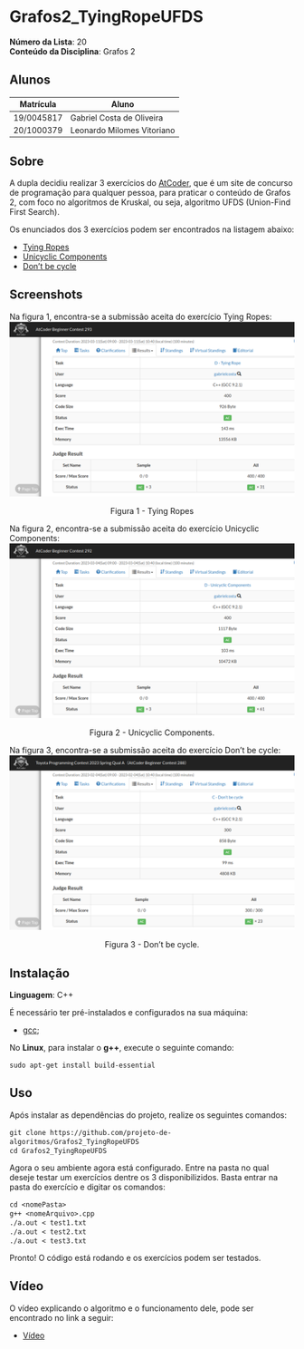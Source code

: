 # Grafos2_TyingRopeUFDS

**Número da Lista**: 20<br>
**Conteúdo da Disciplina**: Grafos 2<br>

## Alunos
| Matrícula | Aluno |
| -- | -- |
| 19/0045817  | Gabriel Costa de Oliveira      |
| 20/1000379  |  Leonardo Milomes Vitoriano |

## Sobre 
A dupla decidiu realizar 3 exercícios do [AtCoder](https://atcoder.jp/), que é um site de concurso de programação para qualquer pessoa, para praticar o conteúdo de Grafos 2, com foco no algoritmos de Kruskal, ou seja, algoritmo UFDS (Union-Find First Search).

Os enunciados dos 3 exercícios podem ser encontrados na listagem abaixo:

- [Tying Ropes](https://atcoder.jp/contests/abc293/tasks/abc293_d)
- [Unicyclic Components](https://atcoder.jp/contests/abc292/tasks/abc292_d)
- [Don’t be cycle](https://atcoder.jp/contests/abc288/tasks/abc288_c)

## Screenshots

Na figura 1, encontra-se a submissão aceita do exercício Tying Ropes:
<img src="assets/Grafos2_TyingRopes.png">
<p align="center">Figura 1 - Tying Ropes</p>

Na figura 2, encontra-se a submissão aceita do exercício Unicyclic Components:<br>
<img src="assets/Grafos2_UnicylicComponent.png">
<p align="center">Figura 2 - Unicyclic Components.</p>

Na figura 3, encontra-se a submissão aceita do exercício Don’t be cycle:<br>
<img src="assets/Grafos2_DoNotBeCycle.png">
<p align="center">Figura 3 - Don’t be cycle.</p>

## Instalação 

**Linguagem**: C++<br>

É necessário ter pré-instalados e configurados na sua máquina:
- [gcc](https://gcc.gnu.org/);

No **Linux**, para instalar o **g++**, execute o seguinte comando:

    sudo apt-get install build-essential

## Uso 

Após instalar as dependências do projeto, realize os seguintes comandos: 

    git clone https://github.com/projeto-de-algoritmos/Grafos2_TyingRopeUFDS
    cd Grafos2_TyingRopeUFDS

Agora o seu ambiente agora está configurado. Entre na pasta no qual deseje testar um exercícios dentre os 3 disponibilizidos. Basta entrar na pasta do exercício e digitar os comandos:

    cd <nomePasta>
    g++ <nomeArquivo>.cpp
    ./a.out < test1.txt
    ./a.out < test2.txt
    ./a.out < test3.txt


Pronto! O código está rodando e os exercícios podem ser testados.

## Vídeo

O vídeo explicando o algoritmo e o funcionamento dele, pode ser encontrado no link a seguir:
- [Vídeo](assets/videoGrafos2.mp4)



